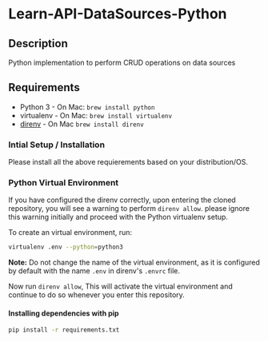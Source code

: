 # Learn-API-DataSources-Python

## Description

Python implementation to perform CRUD operations on data sources

## Requirements

- Python 3 - On Mac: ```brew install python```
- virtualenv - On Mac: ```brew install virtualenv```
- [direnv](https://direnv.net/docs/installation.html) - On Mac ```brew install direnv```

### Intial Setup / Installation

Please install all the above requierements based on your distribution/OS.

### Python Virtual Environment

If you have configured the direnv correctly, upon entering the cloned repository, you will see a warning to perform ```direnv allow```. please ignore this warning initially and proceed with the Python virtualenv setup.

To create an virtual environment, run:

```sh
virtualenv .env --python=python3
```

**Note:** Do not change the name of the virtual environment, as it is configured by default with the name ```.env``` in direnv's ```.envrc``` file.

Now run ```direnv allow```, This will activate the virtual environment and continue to do so whenever you enter this repository.

#### Installing dependencies with pip

```sh
pip install -r requirements.txt
```

